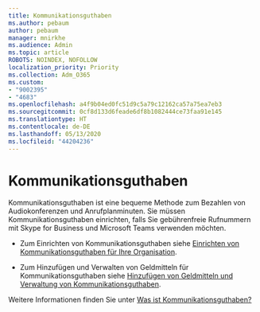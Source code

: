 ```yaml
---
title: Kommunikationsguthaben
ms.author: pebaum
author: pebaum
manager: mnirkhe
ms.audience: Admin
ms.topic: article
ROBOTS: NOINDEX, NOFOLLOW
localization_priority: Priority
ms.collection: Adm_O365
ms.custom:
- "9002395"
- "4683"
ms.openlocfilehash: a4f9b04ed0fc51d9c5a79c12162ca57a75ea7eb3
ms.sourcegitcommit: 0cf8d133d6feade6df8b1082444ce73faa91e145
ms.translationtype: HT
ms.contentlocale: de-DE
ms.lasthandoff: 05/13/2020
ms.locfileid: "44204236"
---
```

# <a name="communication-credits"></a>Kommunikationsguthaben

Kommunikationsguthaben ist eine bequeme Methode zum Bezahlen von Audiokonferenzen und Anrufplanminuten. Sie müssen Kommunikationsguthaben einrichten, falls Sie gebührenfreie Rufnummern mit Skype for Business und Microsoft Teams verwenden möchten.

- Zum Einrichten von Kommunikationsguthaben siehe [Einrichten von Kommunikationsguthaben für Ihre Organisation](https://docs.microsoft.com/microsoftteams/set-up-communications-credits-for-your-organization). 

- Zum Hinzufügen und Verwalten von Geldmitteln für Kommunikationsguthaben siehe [Hinzufügen von Geldmitteln und Verwaltung von Kommunikationsguthaben](https://docs.microsoft.com/microsoftteams/add-funds-and-manage-communications-credits). 

Weitere Informationen finden Sie unter [Was ist Kommunikationsguthaben?](https://docs.microsoft.com/microsoftteams/what-are-communications-credits)
